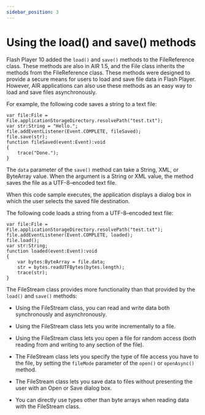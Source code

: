 ```yaml
---
sidebar_position: 3
---
```


# Using the load() and save() methods

Flash Player 10 added the `load()` and `save()` methods to the FileReference
class. These methods are also in AIR 1.5, and the File class inherits the
methods from the FileReference class. These methods were designed to provide a
secure means for users to load and save file data in Flash Player. However, AIR
applications can also use these methods as an easy way to load and save files
asynchronously.

For example, the following code saves a string to a text file:

```
var file:File = File.applicationStorageDirectory.resolvePath("test.txt");
var str:String = "Hello.";
file.addEventListener(Event.COMPLETE, fileSaved);
file.save(str);
function fileSaved(event:Event):void
{
	trace("Done.");
}
```

The `data` parameter of the `save()` method can take a String, XML, or ByteArray
value. When the argument is a String or XML value, the method saves the file as
a UTF-8–encoded text file.

When this code sample executes, the application displays a dialog box in which
the user selects the saved file destination.

The following code loads a string from a UTF-8–encoded text file:

```
var file:File = File.applicationStorageDirectory.resolvePath("test.txt");
file.addEventListener(Event.COMPLETE, loaded);
file.load();
var str:String;
function loaded(event:Event):void
{
	var bytes:ByteArray = file.data;
	str = bytes.readUTFBytes(bytes.length);
	trace(str);
}
```

The FileStream class provides more functionality than that provided by the
`load()` and `save()` methods:

- Using the FileStream class, you can read and write data both synchronously and
  asynchronously.

- Using the FileStream class lets you write incrementally to a file.

- Using the FileStream class lets you open a file for random access (both
  reading from and writing to any section of the file).

- The FileStream class lets you specify the type of file access you have to the
  file, by setting the `fileMode` parameter of the `open()` or `openAsync()`
  method.

- The FileStream class lets you save data to files without presenting the user
  with an Open or Save dialog box.

- You can directly use types other than byte arrays when reading data with the
  FileStream class.
